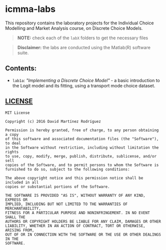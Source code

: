 # icmma-labs

This repository contains the laboratory projects for the Individual Choice Modelling and Market Analysis course, on Discrete Choice Models.

> **NOTE:** check each of the `labX` folders to get the necessary files

> **Disclaimer:** the labs are conducted using the Matlab(R) software suite.

## Contents:

* `lab1a`: *"Implementing a Discrete Choice Model"* - a basic introduction to the Logit model and its fitting, using a transport mode choice dataset.

## [LICENSE](LICENSE)

```
MIT License

Copyright (c) 2016 David Martínez Rodríguez

Permission is hereby granted, free of charge, to any person obtaining a copy
of this software and associated documentation files (the "Software"), to deal
in the Software without restriction, including without limitation the rights
to use, copy, modify, merge, publish, distribute, sublicense, and/or sell
copies of the Software, and to permit persons to whom the Software is
furnished to do so, subject to the following conditions:

The above copyright notice and this permission notice shall be included in all
copies or substantial portions of the Software.

THE SOFTWARE IS PROVIDED "AS IS", WITHOUT WARRANTY OF ANY KIND, EXPRESS OR
IMPLIED, INCLUDING BUT NOT LIMITED TO THE WARRANTIES OF MERCHANTABILITY,
FITNESS FOR A PARTICULAR PURPOSE AND NONINFRINGEMENT. IN NO EVENT SHALL THE
AUTHORS OR COPYRIGHT HOLDERS BE LIABLE FOR ANY CLAIM, DAMAGES OR OTHER
LIABILITY, WHETHER IN AN ACTION OF CONTRACT, TORT OR OTHERWISE, ARISING FROM,
OUT OF OR IN CONNECTION WITH THE SOFTWARE OR THE USE OR OTHER DEALINGS IN THE
SOFTWARE.
```
